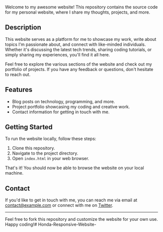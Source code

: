 Welcome to my awesome website! This repository contains the source code for my personal website, where I share my thoughts, projects, and more.

## Description

This website serves as a platform for me to showcase my work, write about topics I'm passionate about, and connect with like-minded individuals. Whether it's discussing the latest tech trends, sharing coding tutorials, or simply sharing my experiences, you'll find it all here.

Feel free to explore the various sections of the website and check out my portfolio of projects. If you have any feedback or questions, don't hesitate to reach out.

## Features

- Blog posts on technology, programming, and more.
- Project portfolio showcasing my coding and creative work.
- Contact information for getting in touch with me.

## Getting Started

To run the website locally, follow these steps:

1. Clone this repository.
2. Navigate to the project directory.
3. Open `index.html` in your web browser.

That's it! You should now be able to browse the website on your local machine.

## Contact

If you'd like to get in touch with me, you can reach me via email at [contact@example.com](mailto:contact@example.com) or connect with me on [Twitter](https://twitter.com/myusername).

---

Feel free to fork this repository and customize the website for your own use. Happy coding!# Honda-Responsive-Website-
